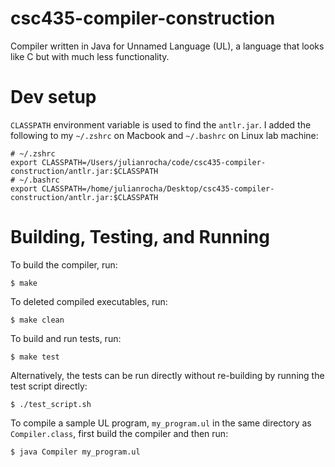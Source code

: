 # csc435-compiler-construction
Compiler written in Java for Unnamed Language (UL), a language that looks like C but with much less functionality.

# Dev setup
`CLASSPATH` environment variable is used to find the `antlr.jar`. I added the following to my `~/.zshrc` on Macbook and `~/.bashrc` on Linux lab machine:
```
# ~/.zshrc
export CLASSPATH=/Users/julianrocha/code/csc435-compiler-construction/antlr.jar:$CLASSPATH
# ~/.bashrc
export CLASSPATH=/home/julianrocha/Desktop/csc435-compiler-construction/antlr.jar:$CLASSPATH
```

# Building, Testing, and Running
To build the compiler, run:
```
$ make
```
To deleted compiled executables, run:
```
$ make clean
```
To build and run tests, run:
```
$ make test
```
Alternatively, the tests can be run directly without re-building by running the test script directly:
```
$ ./test_script.sh
```
To compile a sample UL program, `my_program.ul` in the same directory as `Compiler.class`, first build the compiler and then run:
```
$ java Compiler my_program.ul
```
